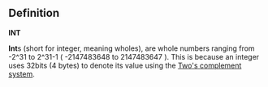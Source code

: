 Definition
----------

**INT**

**Int**s (short for integer, meaning wholes), are whole numbers ranging
from -2^31 to 2^31-1 ( -2147483648 to 2147483647 ). This is because an
integer uses 32bits (4 bytes) to denote its value using the [Two's
complement system](http://en.wikipedia.org/wiki/Two's_complement).
